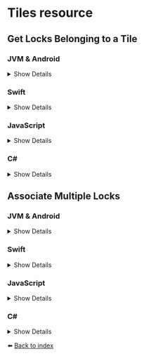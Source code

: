 # Tiles resource

## Get Locks Belonging to a Tile

### JVM & Android
<details>
<summary>Show Details</summary>

```kotlin
val response = sdk.tiles().getLocksBelongingToTile("TILE_ID")
```

💡 **Note:** In Java, use the `getLocksBelongingToTileAsync` function, which returns a `CompletableFuture<TileLocksResponse>` instead.
</details>

### Swift
<details>
<summary>Show Details</summary>

```swift
let response = sdk.tiles().getLocksBelongingToTile(tileId: "TILE_ID")
```
</details>

### JavaScript
<details>
<summary>Show Details</summary>

```js
const response = await doordeck.com.doordeck.multiplatform.sdk.api.tiles().getLocksBelongingToTile("TILE_ID");
```
</details>

### C#
<details>
<summary>Show Details</summary>

```csharp
unsafe
{
    var resource = symbols->kotlin.root.com.doordeck.multiplatform.sdk.Doordeck.tiles(sdk);
    var data = new GetLocksBelongingToTileData("TILE_ID").ToData();
    var response = Utils.FromData<TileLocksResponse>(symbols->kotlin.root.com.doordeck.multiplatform.sdk.api.TilesResource.getLocksBelongingToTileJson(resource, data));
}
```
</details>

## Associate Multiple Locks

### JVM & Android
<details>
<summary>Show Details</summary>

```kotlin
sdk.tiles().associateMultipleLocks("TILE_ID", "SITE_ID", listOf("LOCK_ID"))
```

💡 **Note:** In Java, use the `associateMultipleLocksAsync` function, which returns a `CompletableFuture<Void>` instead.
</details>

### Swift
<details>
<summary>Show Details</summary>

```swift
sdk.tiles().associateMultipleLocks(tileId: "TILE_ID", siteId: "SITE_ID", lockIds: ["LOCK_ID"]))
```
</details>

### JavaScript
<details>
<summary>Show Details</summary>

```js
const ktList = doordeck.kotlin.collections.KtList;
await doordeck.com.doordeck.multiplatform.sdk.api.tiles().associateMultipleLocks("TILE_ID", "SITE_ID", ktList.fromJsArray(["LOCK_ID"]));
```
</details>

### C#
<details>
<summary>Show Details</summary>

```csharp
unsafe
{
    var resource = symbols->kotlin.root.com.doordeck.multiplatform.sdk.Doordeck.tiles(sdk);
    var data = new AssociateMultipleLocksData("TILE_ID", "SITE_ID", ["LOCK_ID"]).ToData();
    symbols->kotlin.root.com.doordeck.multiplatform.sdk.api.TilesResource.associateMultipleLocksJson(resource, data);
}
```
</details>

:arrow_left: [Back to index](01_INDEX.md)
